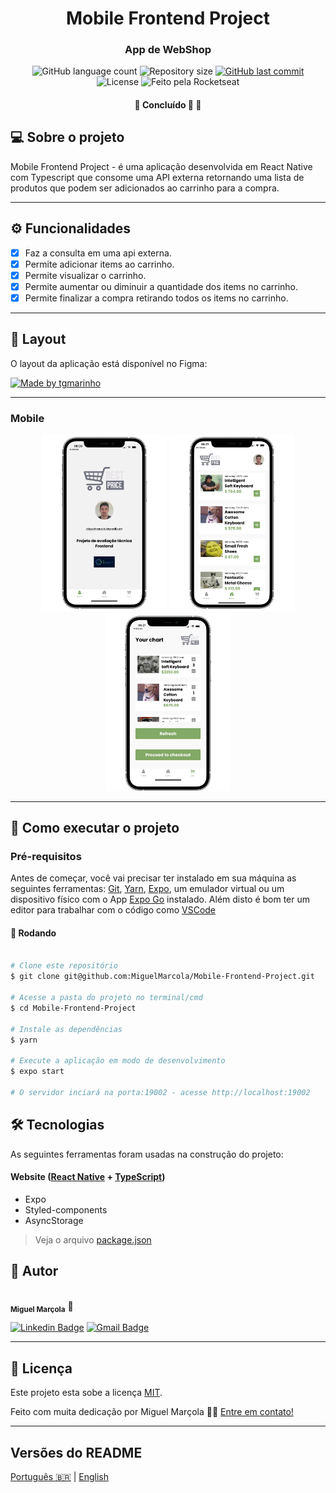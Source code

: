 <h1 align="center">
     Mobile Frontend Project

</h1>

<h3 align="center">
    App de WebShop
</h3>

<p align="center">
  <img alt="GitHub language count" src="https://img.shields.io/github/languages/count/MiguelMarcola/Mobile-Frontend-Project?color=%2304D361">

  <img alt="Repository size" src="https://img.shields.io/github/repo-size/MiguelMarcola/Mobile-Frontend-Project">
  
  <a href="https://github.com/MiguelMarcola/Mobile-Frontend-Project/commits/main">
    <img alt="GitHub last commit" src="https://img.shields.io/github/last-commit/MiguelMarcola/Mobile-Frontend-Project">
  </a>
    
   <img alt="License" src="https://img.shields.io/badge/license-MIT-brightgreen">
  
  <img alt="Feito pela Rocketseat" src="https://img.shields.io/badge/feito%20por-Miguel-%237519C1">
  
 
</p>

<h4 align="center">
	🚧   Concluído 🚀 🚧
</h4>

## 💻 Sobre o projeto

Mobile Frontend Project - é uma aplicação desenvolvida em React Native com Typescript que consome uma API externa retornando uma lista de produtos que podem ser adicionados ao carrinho para a compra.

---

## ⚙️ Funcionalidades

- [x] Faz a consulta em uma api externa.
- [x] Permite adicionar items ao carrinho.
- [x] Permite visualizar o carrinho.
- [x] Permite aumentar ou diminuir a quantidade dos items no carrinho.
- [x] Permite finalizar a compra retirando todos os items no carrinho.
---

## 🎨 Layout

O layout da aplicação está disponível no Figma:

<a href="hhttps://www.figma.com/file/i8C3FvNOne6U4MwjYFZD0m/Projeto-Liven?node-id=0%3A1">
  <img alt="Made by tgmarinho" src="https://img.shields.io/badge/Acessar%20Layout%20-Figma-%2304D361">
</a>

---

### Mobile

<p align="center">
  <img alt="Visual" title="#Visual" src="./src/assets/design3.png" width="200px">

  <img alt="Visual" title="#Visual" src="./src/assets/design2.png" width="200px">
  <img alt="Visual" title="#Visual" src="./src/assets/design1.png" width="200px">
</p>

---

## 🚀 Como executar o projeto

### Pré-requisitos

Antes de começar, você vai precisar ter instalado em sua máquina as seguintes ferramentas:
[Git](https://git-scm.com), [Yarn](https://yarnpkg.com/), [Expo](https://expo.dev/), um emulador virtual ou um dispositivo físico com o App [Expo Go](https://expo.dev/client) instalado. 
Além disto é bom ter um editor para trabalhar com o código como [VSCode](https://code.visualstudio.com/)

#### 🎲 Rodando 

```bash

# Clone este repositório
$ git clone git@github.com:MiguelMarcola/Mobile-Frontend-Project.git

# Acesse a pasta do projeto no terminal/cmd
$ cd Mobile-Frontend-Project

# Instale as dependências
$ yarn

# Execute a aplicação em modo de desenvolvimento
$ expo start

# O servidor inciará na porta:19002 - acesse http://localhost:19002

```




## 🛠 Tecnologias

As seguintes ferramentas foram usadas na construção do projeto:

#### **Website**  ([React Native](https://reactnative.dev/)  +  [TypeScript](https://www.typescriptlang.org/))

-   Expo
-   Styled-components
-   AsyncStorage

> Veja o arquivo  [package.json](https://github.com/MiguelMarcola/Mobile-Frontend-Project/blob/main/package.json)

## 🦸 Autor

<img style="border-radius: 50%;" src="https://avatars.githubusercontent.com/u/95949825?s=400&u=71abea02fa5086704e648496f0de845501599ca0&v=4" width="100px;" alt=""/>
 <br />
 <sub><b>Miguel Marçola</b></sub></a> 🚀
 <br />

[![Linkedin Badge](https://img.shields.io/badge/-Miguel-blue?style=flat-square&logo=Linkedin&logoColor=white&link=https://www.linkedin.com/in/miguel-mar%C3%A7ola-28535a151/)](https://www.linkedin.com/in/miguel-mar%C3%A7ola-28535a151/) 
[![Gmail Badge](https://img.shields.io/badge/Miguel%20Mar%C3%A7ola-c14438?style=flat-square&logo=Gmail&logoColor=white&link=mailto:miguelmarcola@gmail.com)](miguelmarcola@gmail.com)

---

## 📝 Licença

Este projeto esta sobe a licença [MIT](./LICENSE).

Feito com muita dedicação por Miguel Marçola 👋🏽 [Entre em contato!](https://www.linkedin.com/in/miguel-mar%C3%A7ola-28535a151/)

---

##  Versões do README

[Português 🇧🇷](./README.md)  |  [English](./README-en.md)  
